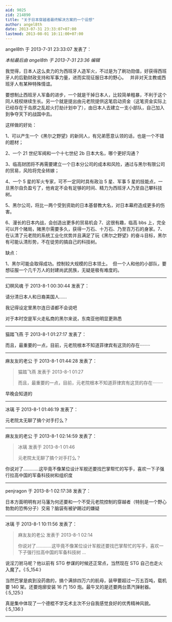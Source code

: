 ```yaml
---
aid: 9025
zid: 214890
title: "关于日本穿越者最终解决方案的一个设想"
author: angel8th
date: 2013-07-31 23:33:07+07:00
lastmod: 2013-08-01 10:11:00+07:00
---
```


angel8th 于 2013-7-31 23:33:07 发表了：

_本帖最后由 angel8th 于 2013-7-31 23:36 编辑_

我觉得，日本人这么卖力的为西班牙人造军火，不过是为了刷功勋值，好获得西班牙人的后勤财政支持和军事力量，进而实现征服日本的野心。&nbsp; &nbsp;并非对天主教或西班牙人有某种特殊情谊。

要想制止西班牙人军备的进步，一个就是干掉日本人，比较简单粗暴，不利于这个同人枝杈继续生长。另一个就是提出由元老院提供这笔启动资金（这笔资金实际上已经存在于岛原之乱趁火打劫计划中了），由日本人去建立一支小部队，自己加入到争夺天下的战国中去。

这样做的好处：

1、可以产生一个《黑尔之野望》的新同人，有兄弟愿意认领的话，也是一个不错的题材；

2、一个 21 世纪军阀和一个十七世纪 2b 日本大名，哪个更好沟通？

3、临高财团将不再需要建立一个日本分公司的成本和风险，通过与黑尔有限公司的贸易，风险将完全转嫁；

4、一个 5 星的军火专家，可不一定同时具有政治 5 星、军事 5 星的技能点，一旦黑尔自负盈亏了，他肯定不会有足够的时间、精力为西班牙人乃至自己攀科技树。

5、黑尔公司，将比一两个受到资助的日本基督教大名，对日本幕府造成更多的伤害。

6、漫长的日本内战，会创造出更多的贸易机会 7、这很有趣，临高 bbs 上，完全可以开个赌局，赌黑尔需要多久，获得一万石、十万石、乃至百万石的身家。7、在认清了元老院的系统工业化优势并且满足了玩《黑尔之野望》的奋斗目标，黑尔有可能认清形势，不在徒劳的搞自己的科技树。

缺点：

1、黑尔可能会取得成功。控制较大规模的日本领土。&nbsp;&nbsp;但一个人和他的小部队，要想征服一个几千万人的封建尚武民族，无疑是极有难度的。

---

幻暝风魂 于 2013-8-1 00:30:44 发表了：

请分清日本人和日裔美国人……

我记得设定里黑尔连日语都不会说吧

对于本时空是军火走私商的黑尔来说，东南亚他明显更熟悉

---

猫踏飞燕 于 2013-8-1 01:27:17 发表了：

而且，最重要的一点，目前，元老院根本不知道菲律宾有这货的存在········

---

麻友友的老公 于 2013-8-1 01:44:28 发表了：

> 猫踏飞燕 发表于 2013-8-1 01:27
>
> 而且，最重要的一点，目前，元老院根本不知道菲律宾有这货的存在········

早晚会知道的

---

冰璃 于 2013-8-1 01:46:19 发表了：

元老院太无聊了搞个对手打么？

---

麻友友的老公 于 2013-8-1 02:14:59 发表了：

> 冰璃 发表于 2013-8-1 01:46
>
> 元老院太无聊了搞个对手打么？

你说对了............这毕竟不像某位设计军舰还要找巴掌帮忙的写手，喜欢一下子强行拉高中国的军备科技树和组织度

---

penjragon 于 2013-8-1 02:17:38 发表了：

日本方面明明有对马藩为何还要和一个不受元老院控制的穿越者（特别是一个野心勃勃的恐怖分子）交易？脑袋有被驴踢过的嫌疑

---

冰璃 于 2013-8-1 10:11:56 发表了：

> 麻友友的老公 发表于 2013-8-1 02:14
>
> 你说对了............这毕竟不像某位设计军舰还要找巴掌帮忙的写手，喜欢一下子强行拉高中国的军备科技树 ...

说淫刀驸马呢？他以前有 STG 参谋的时候还正常点，当然现在 STG 自己也走火入魔了。{:5_154:}

当然巴掌是疯到没药救的，搞个满排四万六的航母，装甲要超过一万五百吨，载机要 140 架。还要炮廓安装 16 门 150 炮。最牛叉的是还要两台蒸汽弹射器。{:5_125:}

真是集中体现了一个德棍不学无术主次不分自我感觉良好的优秀精神风貌。{:5_136:}

---
